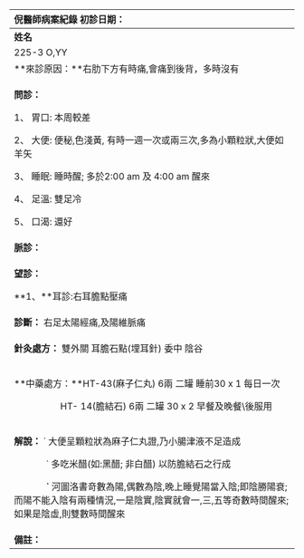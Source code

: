 ﻿|**倪醫師病案紀錄**     初診日期： |
| :- |
|**姓名**|**性別：**|**年齡及體型**|**來診日期：**|
|225-3 O,YY|男|49歲，胖|2008/5/8|
|**來診原因：**右肋下方有時痛,會痛到後背，多時沒有|
|<p>**問診：** </p><p>1、 胃口: 本周較差</p><p>2、 大便: 便秘,色淺黃, 有時一週一次或兩三次,多為小顆粒狀,大便如羊矢</p><p>3、 睡眠: 睡時醒; 多於2:00 am 及 4:00 am 醒來</p><p>4、 足溫: 雙足冷</p><p>5、 口渴: 還好</p><p></p>|
|**脈診：**|
|<p>**望診：**</p><p>**1、**耳診:右耳膽點壓痛</p>|
|**診斷：** 右足太陽經痛,及陽維脈痛|
|<p>**針灸處方：** 雙外關  耳膽石點(埋耳針) 委中  陰谷</p><p></p>|
|<p>**中藥處方：**HT-43(麻子仁丸)  6兩 二罐  睡前30 x 1  每日一次</p><p>`          `HT- 14(膽結石)  6兩 二罐  30 x 2  早餐及晚餐\後服用</p>|
|<p>**解說：** ˙ 大便呈顆粒狀為麻子仁丸證,乃小腸津液不足造成</p><p>`       `˙ 多吃米醋(如:黑醋; 非白醋) 以防膽結石之行成</p><p>`       `**˙** 河圖洛書竒數為陽,偶數為陰,晚上睡覺陽當入陰;即陰勝陽衰;而陽不能入陰有兩種情況,一是陰實,陰實就會一,三,五等奇數時間醒來;如果是陰虛,則雙數時間醒來</p><p></p>|
|**備註：** |

